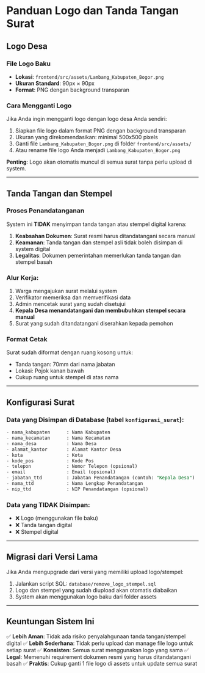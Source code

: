 # Panduan Logo dan Tanda Tangan Surat

## Logo Desa

### File Logo Baku
- **Lokasi**: `frontend/src/assets/Lambang_Kabupaten_Bogor.png`
- **Ukuran Standard**: 90px × 90px
- **Format**: PNG dengan background transparan

### Cara Mengganti Logo
Jika Anda ingin mengganti logo dengan logo desa Anda sendiri:

1. Siapkan file logo dalam format PNG dengan background transparan
2. Ukuran yang direkomendasikan: minimal 500x500 pixels
3. Ganti file `Lambang_Kabupaten_Bogor.png` di folder `frontend/src/assets/`
4. Atau rename file logo Anda menjadi `Lambang_Kabupaten_Bogor.png`

**Penting**: Logo akan otomatis muncul di semua surat tanpa perlu upload di system.

---

## Tanda Tangan dan Stempel

### Proses Penandatanganan
System ini **TIDAK** menyimpan tanda tangan atau stempel digital karena:

1. **Keabsahan Dokumen**: Surat resmi harus ditandatangani secara manual
2. **Keamanan**: Tanda tangan dan stempel asli tidak boleh disimpan di system digital
3. **Legalitas**: Dokumen pemerintahan memerlukan tanda tangan dan stempel basah

### Alur Kerja:
1. Warga mengajukan surat melalui system
2. Verifikator memeriksa dan memverifikasi data
3. Admin mencetak surat yang sudah disetujui
4. **Kepala Desa menandatangani dan membubuhkan stempel secara manual**
5. Surat yang sudah ditandatangani diserahkan kepada pemohon

### Format Cetak
Surat sudah diformat dengan ruang kosong untuk:
- Tanda tangan: 70mm dari nama jabatan
- Lokasi: Pojok kanan bawah
- Cukup ruang untuk stempel di atas nama

---

## Konfigurasi Surat

### Data yang Disimpan di Database (tabel `konfigurasi_surat`):

```sql
- nama_kabupaten      : Nama Kabupaten
- nama_kecamatan      : Nama Kecamatan  
- nama_desa           : Nama Desa
- alamat_kantor       : Alamat Kantor Desa
- kota                : Kota
- kode_pos            : Kode Pos
- telepon             : Nomor Telepon (opsional)
- email               : Email (opsional)
- jabatan_ttd         : Jabatan Penandatangan (contoh: "Kepala Desa")
- nama_ttd            : Nama Lengkap Penandatangan
- nip_ttd             : NIP Penandatangan (opsional)
```

### Data yang TIDAK Disimpan:
- ❌ Logo (menggunakan file baku)
- ❌ Tanda tangan digital
- ❌ Stempel digital

---

## Migrasi dari Versi Lama

Jika Anda mengupgrade dari versi yang memiliki upload logo/stempel:

1. Jalankan script SQL: `database/remove_logo_stempel.sql`
2. Logo dan stempel yang sudah diupload akan otomatis diabaikan
3. System akan menggunakan logo baku dari folder assets

---

## Keuntungan Sistem Ini

✅ **Lebih Aman**: Tidak ada risiko penyalahgunaan tanda tangan/stempel digital
✅ **Lebih Sederhana**: Tidak perlu upload dan manage file logo untuk setiap surat
✅ **Konsisten**: Semua surat menggunakan logo yang sama
✅ **Legal**: Memenuhi requirement dokumen resmi yang harus ditandatangani basah
✅ **Praktis**: Cukup ganti 1 file logo di assets untuk update semua surat
